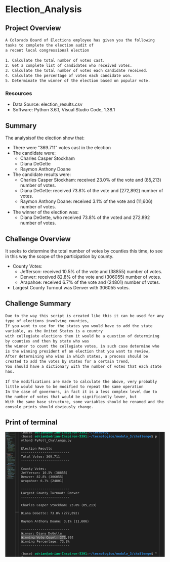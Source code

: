 # Election_Analysis

## Project Overview

    A Colorado Board of Elections employee has given you the following tasks to complete the election audit of
    a recent local congressional election
    
    1. Calculate the total number of votes cast.
    2. Get a complete list of candidates who received votes.
    3. Calculate the total number of votes each candidate received.
    4. Calculate the percentage of votes each candidate won.
    5. Determinate the winner of the election based on popular vote.
    

### Resources
- Data Source: election_results.csv
- Software: Python 3.6.1, Visual Studio Code, 1.38.1


## Summary
The analysisof the election show that:
- There were "369.711" votes cast in the election
- The candidate were:
    - Charles Casper Stockham
    - Diana DeGette
    - Raymon Anthony Doane
- The candidate results were:
    - Charles Casper Stockham: received 23.0% of the vote and (85,213) number of votes.
    - Diana DeGette: received 73.8% of the vote and (272,892) number of votes.
    - Raymon Anthony Doane: received 3.1% of the vote and (11,606) number of votes.
- The winner of the election was:
    - Diana DeGette, who received 73.8% of the voted and 272.892 number of votes.

## Challenge Overview

It seeks to determine the total number of votes by counties this time, to see in this way the scope of the 
participation by county.
    
- County Votes:
    - Jefferson: received 10.5% of the vote and (38855) number of votes.
    - Denver: received 82.8% of the vote and (306055) number of votes.
    - Arapahoe: received 6.7% of the vote and (24801) number of votes.
- Largest County Turnout was Denver with 306055 votes.
    
## Challenge Summary

    Due to the way this script is created like this it can be used for any type of elections involving counties,
    If you want to use for the states you would have to add the state variable, as the United States is a country 
    with collegiate elections then it would be a question of determining by counties and then by state who was
    the winner to count the collegiate votes, in such case determine who is the winning president of an election that you want to review,
    After determining who wins in which states, a process should be created to add the votes by states for a certain trend,
    You should have a dictionary with the number of votes that each state has.
    
    If the modifications are made to calculate the above, very probably little would have to be modified to repeat the same operation
    In the case of governors, in fact it is a less complex level due to the number of votes that would be significantly lower, but
    With the same base structure, some variables should be renamed and the console prints should obviously change.
    
## Print of terminal
![](https://github.com/maadpeal/Election_Analysis/blob/main/Resources/terminal_print.png)
